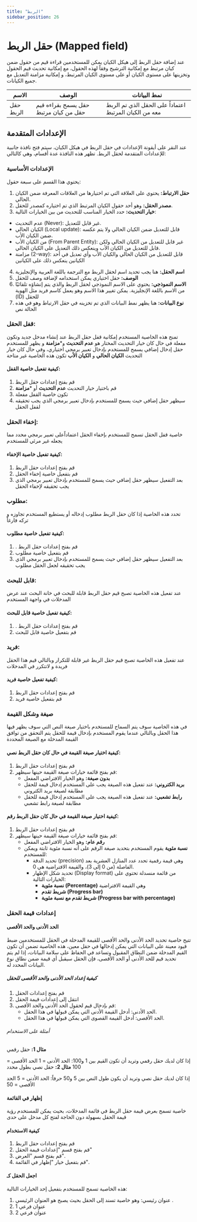 ```yaml
---
title: "الربط"
sidebar_position: 26
---
```


# حقل الربط (Mapped field)

عند إضافة حقل الربط إلى هيكل الكيان يمكن للمستخدمين قراءة قيم من حقول ضمن كيان مرتبط مع إمكانية الترشيح وفقاً لهذه الحقول، مع إمكانية تحديث قيم الحقول وتخزينها على مستوى الكيان أو على مستوى الكيان المرتبط، و إمكانية مزامنة التعديل مع جميع الكيانات.

| الاسم               | الوصف                                     | نمط البيانات  |
|-------------------|-----------------------------------------|---------------|
| حقل الربط         | حقل يسمح بقراءه قيم حقل من كيان مرتبط   | اعتماداً على الحقل الذي تم الربط معه من الكيان المرتبط         |


## الإعدادات المتقدمة

عند النقر على أيقونة الإعدادات في حقل الربط في هيكل الكيان، سيتم فتح نافذة جانبية للإعدادات المتقدمة لحقل الربط. تظهر هذه النافذة عدة أقسام، وهي كالتالي:

### الإعدادات الأساسية
يحتوي هذا القسم على سبعة حقول:
1.  **حقل الارتباط:** يحتوي على العلاقة التي تم اختيارها من العلاقات المعرفة ضمن الكيان الحالي.
2.  **مصدر الحقل:** وهو أحد حقول الكيان المرتبط الذي تم اختياره كمصدر للحقل.
3.  **خيار التحديث:** حدد الخيار المناسب للتحديث من بين الخيارات التالية:
 - عدم التحديث (Never): غير قابل للتعديل.
 - الكيان الحالي (Local update): قابل للتعديل ضمن الكيان الحالي ولا يتم عكسه ضمن الكيان الأب.
 - من الكيان الأب (From Parent Entity): غير قابل للتعديل من الكيان الحالي ولكن قابل للتعديل من الكيان الأب وينعكس ذلك التعديل على الكيان الحالي.
 - مزامنة (2-way): قابل للتعديل من الكيان الحالي والكيان الأب وأي تعديل في أحد الكيانين ينعكس ذلك على الكيانين
4. **اسم الحقل:** هنا يجب تحديد اسم لحقل الربط مع الترجمة باللغة العربية والإنجليزية
5. **الوصف:** حقل اختياري يمكن استخدامه لإضافة وصف للحقل
6. **الاسم النموذجي:** يحتوي على الاسم النموذجي لحقل الربط والذي يتم إنشاؤه تلقائيًا من الاسم باللغة الإنجليزية. يمكن تغيير هذا الاسم وهو يعمل كاسم فريد مثل الهوية (ID) للحقل
7. **نوع البيانات:** هنا يظهر نمط البيانات الذي تم تخزينه في حقل الارتباط وهو في هذه الحالة نص
   
### قفل الحقل:
تمنح هذه الخاصية المستخدم إمكانية قفل حقل الربط عند إنشاء مدخل جديد وتكون مفعلة في حال كان خيار التحديث المختار هو **عدم التحديث** و***مزامنة** و يظهر للمستخدم حقل إدخال إضافي يسمح للمستخدم بإدخال تعبير برمجي اختياري، وفي حال كان خيار التحديث **الكيان الحالي** و **الكيان الأب** تكون هذه الخاصية غير متاحة

#### كيفية تفعيل خاصية القفل:
1. قم بفتح إعدادات حقل الربط
2. قم باختيار خيار التحديث  **عدم التحديث** أو ***مزامنة** 
3. تكون خاصية القفل مفعلة
4.  سيظهر حقل إضافي حيث يسمح للمستخدم بإدخال تعبير برمجي الذي يجب تحقيقه لقفل الحقل

### إخفاء الحقل:
خاصية قفل الحقل تسمح للمستخدم بإخفاء الحقل اعتماداًعلى تعبير برمجي محدد مما يجعله غير مرئي للمستخدم 

#### كيفية تفعيل خاصية الإخفاء:
1. قم بفتح إعدادات حقل الربط
2. قم بتفعيل خاصية إخفاء الحقل
3. بعد التفعيل سيظهر حقل إضافي حيث يسمح للمستخدم بإدخال تعبير برمجي الذي يجب تحقيقه لإخفاء الحقل

### مطلوب:
تحدد هذه الخاصية إذا كان حقل الربط مطلوب إدخاله أو يستطيع المستخدم تجاوزه و تركه فارغاً 

#### كيفية تفعيل خاصية مطلوب:
1. . قم بفتح إعدادات حقل الربط
2. قم بتفعيل خاصية مطلوب
3. بعد التفعيل سيظهر حقل إضافي حيث يسمح للمستخدم بإدخال تعبير برمجي الذي يجب تحقيقه لجعل الحقل مطلوب

### قابل للبحث:
عند تفعيل هذه الخاصية تصبح قيم حقل الربط قابلة للبحث في خانة البحث عند عرض المدخلات في واجهة المستخدم 

#### كيفية تفعيل خاصية قابل للبحث:
1. . قم بفتح إعدادات حقل الربط
2. قم بتفعيل خاصية قابل للبحث
   
### فريد:
عند تفعيل هذه الخاصية تصبح قيم حقل الربط غير قابلة للتكرار وبالتالي قيم هذا الحقل فريدة و لاتتكرر في المدخلات

#### كيفية تفعيل خاصية فريد:
1. قم بفتح إعدادات حقل الربط
2. قم بتفعيل خاصية فريد

### صيغة وشكل القيمة
في هذه الخاصية سوف يتم السماح للمستخدم باختيار صيغة النص التي سوف يظهر فيها هذا الحقل وبالتالي عندما يقوم المستخدم بإدخال قيمة للحقل يتم التحقق من توافق القيمة المدخلة مع الصيغة المحددة 

#### كيفية اختيار صيغة القيمة في حال كان حقل الربط نصي:
 1. قم بفتح إعدادات حقل الربط
 2. قم بفتح قائمة خيارات صيغة القيمة حينها سيظهر:
    - **بدون صيغة:** وهو الخيار الافتراضي المفعل
    - **بريد الكتروني:** عند تفعيل هذه الصيغة يجب على المستخدم إدخال قيمة للحقل مطابقة لصيغة بريد الكتروني 
    - **رابط تشعبي:** عند تفعيل هذه الصيغة يجب على المستخدم إدخال قيمة للحقل مطابقة لصيغة رابط تشعبي 


#### كيفية اختيار صيغة القيمة في حال كان حقل الربط رقم:
 1. قم بفتح إعدادات حقل الربط
 2. قم بفتح قائمة خيارات صيغة القيمة حينها سيظهر:
    - **رقم عام:** وهو الخيار الافتراضي المفعل
    - **نسبة مئوية** يقوم المستخدم بتحديد صيغة الرقم على أنه نسبة مئوية ثابتة ويمكن للمستخدم:
        - تحديد الدقة (precision) وهي قيمة رقمية تحدد عدد المنازل العشرية بعد الفاصلة (من 0 إلى 3)، والقيمة الافتراضية هي 0.
       -  تحديد شكل الإظهار (Display format) من قائمة منسدلة تحتوي على الخيارات التالية:
           - **نسبة مئوية (Percentage)** وهي القيمة الافتراضية
           - **شريط تقدم (Progress bar)**
           - **شريط تقدم مع نسبة مئوية (Progress bar with percentage)**
    
###  إعدادات قيمة الحقل 
#### الحد الأدنى والحد الأقصى
تتيح خاصية تحديد الحد الأدنى والحد الأقصى للقيمة المدخلة في الحقل للمستخدمين ضبط قيود معينة على البيانات التي يمكن إدخالها في حقل معين، هذه الخاصية تضمن أن تكون القيم المدخلة ضمن النطاق المقبول وتساعد في الحفاظ على سلامة البيانات، إذا لم يتم تحديد قيم للحد الأدنى أو الحد الأقصى، فإن الحقل سيقبل أي قيمة ضمن نطاق نوع البيانات المحدد له.

##### كيفية إعداد الحد الأدنى والحد الأقصى للحقل
1. قم بفتح إعدادات الحقل
2. انتقل إلى إعدادات قيمة الحقل
3. قم بإدخال قيم لحقول الحد الأدنى والحد الأقصى:
   - الحد الأدنى: أدخل القيمة الأدنى التي يمكن قبولها في هذا الحقل.
   - الحد الأقصى: أدخل القيمة القصوى التي يمكن قبولها في هذا الحقل.

###### أمثلة على الاستخدام
**مثال 1:** حقل رقمي

إذا كان لديك حقل رقمي وتريد أن تكون القيم بين 1 و100:
الحد الأدنى = 1
الحد الأقصى = 100
**مثال 2:** حقل نصي بطول محدد

إذا كان لديك حقل نصي وتريد أن يكون طول النص بين 5 و50 حرفاً:
الحد الأدنى = 5
الحد الأقصى = 50

#### إظهار في القائمة

خاصية تسمح بعرض قيمة حقل الربط في قائمة المدخلات، بحيث يمكن للمستخدم رؤية قيمة الحقل بسهولة دون الحاجة لفتح كل مدخل على حدى

#### كيفية الاستخدام

1. قم بفتح إعدادات حقل الربط
2. قم بفتح قسم "إعدادات قيمة الحقل"
3. قم بفتح قسم "العرض".
4. قم بتفعيل خيار "إظهار في القائمة".

#### اجعل الحقل كـ
هذه الخاصية تسمح للمستخدم بتفعيل إحد الخيارات التالية:
1. عنوان رئيسي: وهو خاصية تسند إلى الحقل بحيث يصبح هو العنوان الرئيسي .
2. عنوان فرعي 1
3. عنوان فرعي 2

